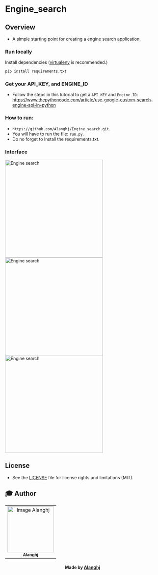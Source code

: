 # Engine_search

## Overview
* A simple starting point for creating a engine search application.

### Run locally
Install dependencies ([virtualenv](http://virtualenv.readthedocs.org/en/latest/) is recommended.)

```python
pip install requirements.txt
```

### Get your API_KEY, and ENGINE_ID
* Follow the steps in this tutorial to get a `API_KEY` and `Engine_ID`: https://www.thepythoncode.com/article/use-google-custom-search-engine-api-in-python

### How to run:

* `https://github.com/Alanghj/Engine_search.git`. 
* You will have to run the file: `run.py`.
* Do no forget to Install the requirements.txt.


### Interface

<p float="left">
  <img src="https://user-images.githubusercontent.com/81534309/151800213-586f2973-1d36-4ad6-8084-1758ea04b985.png" alt="Engine search" width="318" />
  <img src="https://user-images.githubusercontent.com/81534309/151800458-80d2a251-fecb-4eb9-aa8b-2afff9f4e5b6.png" alt="Engine search" width="318" /> 
  <img src="https://user-images.githubusercontent.com/81534309/151800764-bf1af8cf-f2b8-4a85-bcbc-ed4df6a75b3d.png" alt="Engine search" width="318" />
</p>

## License

* See the [LICENSE](LICENSE.md) file for license rights and limitations (MIT).


## :mortar_board: Author


<table align="center">
    <tr>
        <td align="center">
            <a href="https://github.com/Alanghj">
                <img src="https://user-images.githubusercontent.com/81534309/151803029-df474faf-bb04-4c5b-8b0d-072d7b4b40b1.png" width="150px;" alt="Image Alanghj" />
                <br />
                <sub><b>Alanghj</b></sub>
            </a>
        </td>    
    </tr>
</table>
<h4 align="center">
   Made by <a href="/" target="#"> Alanghj</a>
</h4>



